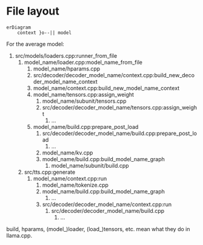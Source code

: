 # File layout

```mermaid
erDiagram
    context }o--|| model
```

For the average model:
1. src/models/loaders.cpp:runner_from_file
   1. model_name/loader.cpp:model_name_from_file
      1. model_name/hparams.cpp
      2. src/decoder/decoder_model_name/context.cpp:build_new_decoder_model_name_context
      3. model_name/context.cpp:build_new_model_name_context
      4. model_name/tensors.cpp:assign_weight
         1. model_name/subunit/tensors.cpp
         2. src/decoder/decoder_model_name/tensors.cpp:assign_weight
            1. ...
      5. model_name/build.cpp:prepare_post_load
         1. src/decoder/decoder_model_name/build.cpp:prepare_post_load
            1. ...
         2. model_name/kv.cpp
         3. model_name/build.cpp:build_model_name_graph
             1. model_name/subunit/build.cpp
   2. src/tts.cpp:generate
      1. model_name/context.cpp:run
         1. model_name/tokenize.cpp
         2. model_name/build.cpp:build_model_name_graph
            1. ...
         3. src/decoder/decoder_model_name/context.cpp:run
            1. src/decoder/decoder_model_name/build.cpp
               1. ...

build, hparams, (model_)loader, (load_)tensors, etc. mean what they do in llama.cpp.
